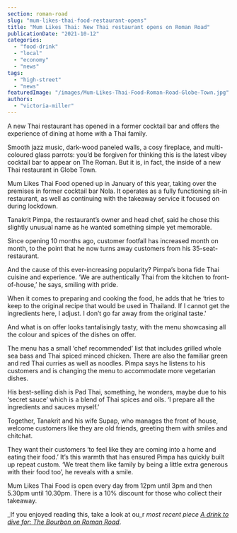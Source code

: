 ```yaml
---
section: roman-road
slug: "mum-likes-thai-food-restaurant-opens"
title: "Mum Likes Thai: New Thai restaurant opens on Roman Road"
publicationDate: "2021-10-12"
categories: 
  - "food-drink"
  - "local"
  - "economy"
  - "news"
tags: 
  - "high-street"
  - "news"
featuredImage: "/images/Mum-Likes-Thai-Food-Roman-Road-Globe-Town.jpg"
authors: 
  - "victoria-miller"
---
```


A new Thai restaurant has opened in a former cocktail bar and offers the experience of dining at home with a Thai family.

Smooth jazz music, dark-wood paneled walls, a cosy fireplace, and multi-coloured glass parrots: you’d be forgiven for thinking this is the latest vibey cocktail bar to appear on The Roman. But it is, in fact, the inside of a new Thai restaurant in Globe Town.

Mum Likes Thai Food opened up in January of this year, taking over the premises in former cocktail bar Nola. It operates as a fully functioning sit-in restaurant, as well as continuing with the takeaway service it focused on during lockdown. 

Tanakrit Pimpa, the restaurant’s owner and head chef, said he chose this slightly unusual name as he wanted something simple yet memorable. 

Since opening 10 months ago, customer footfall has increased month on month, to the point that he now turns away customers from his 35-seat-restaurant.

And the cause of this ever-increasing popularity? Pimpa’s bona fide Thai cuisine and experience. ‘We are authentically Thai from the kitchen to front-of-house,’ he says, smiling with pride.

When it comes to preparing and cooking the food, he adds that he ‘tries to keep to the original recipe that would be used in Thailand. If I cannot get the ingredients here, I adjust. I don’t go far away from the original taste.'

And what is on offer looks tantalisingly tasty, with the menu showcasing all the colour and spices of the dishes on offer.

The menu has a small ‘chef recommended’ list that includes grilled whole sea bass and Thai spiced minced chicken. There are also the familiar green and red Thai curries as well as noodles. Pimpa says he listens to his customers and is changing the menu to accommodate more vegetarian dishes.

His best-selling dish is Pad Thai, something, he wonders, maybe due to his ‘secret sauce’ which is a blend of Thai spices and oils. ‘I prepare all the ingredients and sauces myself.’

Together, Tanakrit and his wife Supap, who manages the front of house, welcome customers like they are old friends, greeting them with smiles and chitchat.

They want their customers ‘to feel like they are coming into a home and eating their food.’ It’s this warmth that has ensured Pimpa has quickly built up repeat custom. ‘We treat them like family by being a little extra generous with their food too’, he reveals with a smile. 

Mum Likes Thai Food is open every day from 12pm until 3pm and then 5.30pm until 10.30pm. There is a 10% discount for those who collect their takeaway.

_If you enjoyed reading this, take a look at ou_r _most recent piece [A drink to dive for: The Bourbon on Roman Road](https://romanroadlondon.com/bourbon-whiskey-bar-restaurant-opens/)_.



